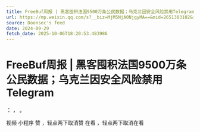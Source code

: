 ```yaml
---
title: FreeBuf周报 | 黑客囤积法国9500万条公民数据；乌克兰因安全风险禁用Telegram
url: https://mp.weixin.qq.com/s?__biz=MjM5NjA0NjgyMA==&mid=2651303102&idx=2&sn=6caf65310eded2694ae5c3a9921b9623
source: Doonsec's feed
date: 2024-09-29
fetch_date: 2025-10-06T18:20:53.483986
---
```


# FreeBuf周报 | 黑客囤积法国9500万条公民数据；乌克兰因安全风险禁用Telegram

：
，
。

视频
小程序
赞
，轻点两下取消赞
在看
，轻点两下取消在看
